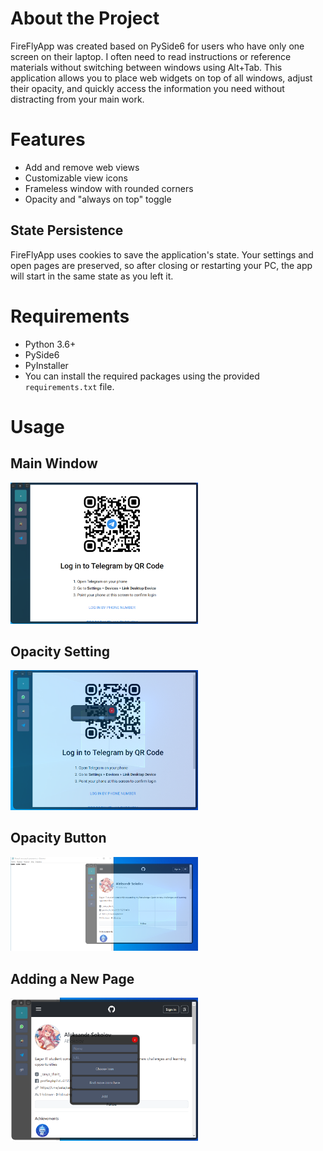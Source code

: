 # About the Project

FireFlyApp was created based on PySide6 for users who have only one screen on their laptop. I often need to read instructions or reference materials without switching between windows using Alt+Tab. This application allows you to place web widgets on top of all windows, adjust their opacity, and quickly access the information you need without distracting from your main work.

# Features

- Add and remove web views
- Customizable view icons
- Frameless window with rounded corners
- Opacity and "always on top" toggle

## State Persistence

FireFlyApp uses cookies to save the application's state. Your settings and open pages are preserved, so after closing or restarting your PC, the app will start in the same state as you left it.

# Requirements

- Python 3.6+
- PySide6
- PyInstaller
- You can install the required packages using the provided `requirements.txt` file.

# Usage

## Main Window
 <img src="screenshots/main_win.png" width="300"></img>
 
## Opacity Setting
 <img src="screenshots/opacity_setting.png" width="300"></img>

## Opacity Button
 <img src="screenshots/opacity_button.png" width="300"></img>

## Adding a New Page
 <img src="screenshots/adding_new_window.png" width="300"></img>